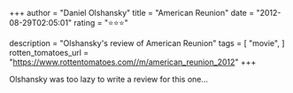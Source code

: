 +++
author = "Daniel Olshansky"
title = "American Reunion"
date = "2012-08-29T02:05:01"
rating = "⭐⭐⭐"

description = "Olshansky's review of American Reunion"
tags = [
    "movie",
]
rotten_tomatoes_url = "https://www.rottentomatoes.com//m/american_reunion_2012"
+++

Olshansky was too lazy to write a review for this one...
